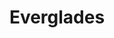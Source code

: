 ---
unit_code: "EVER"
unit_name: "Everglades NP"
unit_type: "National Park"
nps_region: "Southeast"
scalerank: 7
note: "null"
name: "Everglades"
featureclass: "National Park Service"
geojson: >-
  {"type":"Feature","properties":{},"geometry":{"type":"Polygon","coordinates":[[[-81.37373860677084,25.797607421875],[-81.36962890625,25.7996826171875],[-81.364013671875,25.8011474609375],[-81.35233561197917,25.799072265625],[-81.3486328125,25.79191080729167],[-81.3560791015625,25.78507486979167],[-81.363525390625,25.783528645833343],[-81.38985188802084,25.79313151041667],[-81.39029947916667,25.7978515625],[-81.37882486979167,25.8048095703125],[-81.37638346354167,25.80216471354167],[-81.37373860677084,25.797607421875]]]}}
number: 68
title: "Everglades"
---
